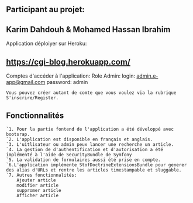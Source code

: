## Participant au projet:
 ## Karim Dahdouh & Mohamed Hassan Ibrahim
 

Application déploiyer sur Heroku: 
 ## https://cgi-blog.herokuapp.com/

Comptes d'accéder à l'application:
	Role Admin:
		login: admin.e-app@gmail.com
		password: admin
		
	Vous pouvez créer autant de comte que vous voulez via la rubrique S'inscrire/Register.

## Fonctionnalités
	`1. Pour la partie fontend de l'application a été développé avec bootsrap.
	`2. L'application est disponible en français et anglais.
	`3. L'uitlisateur ou admin peux lancer une recherche un article.
	`4. La gestion de d'authentification et d'autorisation a été implémenté à l'aide de SecurityBundle de Symfony
	`5. La validation de formulaires aussi été prise en compte.
	`6.L'application implémente StofDoctrineExtensionsBundle pour generer des alias d'URLs et rentre les articles timestampable et sluggable.
	`7. Autres fonctionnalités:
		Ajouter article
		modifier article
		suppromer article
		Afficher article 
	

	
	

